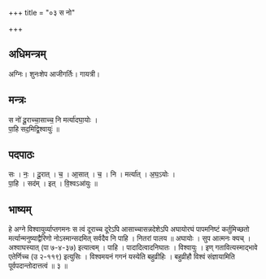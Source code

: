 +++
title = "०३ स नो"

+++
## अधिमन्त्रम्
अग्निः। शुनःशेप आजीगर्तिः। गायत्री।

## मन्त्रः
स नो॑ दू॒राच्चा॒साच्च॒ नि मर्त्या॑दघा॒योः ।  
पा॒हि सद॒मिद्वि॒श्वायुः॑ ॥

## पदपाठः
सः । नः॒ । दू॒रात् । च॒ । आ॒सात् । च॒ । नि । मर्त्या॑त् । अ॒घ॒ऽयोः ।  
पा॒हि । सद॑म् । इत् । वि॒श्वऽआ॑युः ॥

## भाष्यम्
हे अग्ने विश्वायुर्व्याप्तगमनः स त्वं दूराच्च दूरेऽपि आसाच्चासन्नदेशेऽपि अघायोरघं पापमनिष्टं कर्तुमिच्छतो मर्त्यान्मनुष्याद्वैरिणो नोऽस्मान्सदमित् सर्वदैव नि पाहि । नितरां पालय ॥ अघायोः । सुप आत्मनः क्यच् । अश्वाघस्यात् (पा ७-४-३७) इत्यात्वम् । पाहि । पादादित्वादनिघातः । विश्वायुः । इण् गतावित्यस्माद्भावे एतेर्णिच्च (उ २-११९) इत्युसिः । विश्वमयनं गगनं यस्येति बहुव्रीहिः । बहुव्रीहौ विश्वं संज्ञायामिति पूर्वपदान्तोदात्तत्वं ॥ ३ ॥